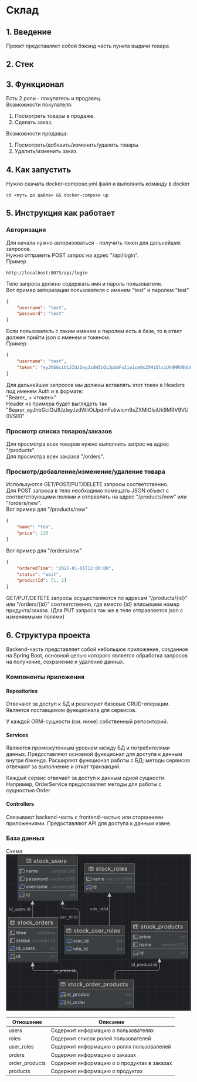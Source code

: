 # Склад
## 1. Введение
Проект представляет собой бэкэнд часть пункта выдачи товара.
## 2. Стек
## 3. Функционал
Есть 2 роли - покупатель и продавец.  
Возможности покупателя:  
1. Посмотреть товары в продаже.  
2. Сделать заказ.  
 
Возможности продавца:  
1. Посмотреть/добавить/изменить/удалить товары.
2. Удалить/изменить заказ.  

## 4. Как запустить
Нужно скачать docker-compose.yml файл и выполнить команду в docker  
```
cd <путь до файла> && docker-compose up
```
## 5. Инструкция как работает
### Авторизация
Для начала нужно авторизоваться - получить токен для дальнейших запросов.  
Нужно отправить POST запрос на адрес "/api/login".  
Пример  
```
http://localhost:8075/api/login
```
Тело запроса должно содержать имя и пароль пользователя.  
Вот пример авторизации пользователя с именем "test" и паролем "test"
```json
{
    "username": "test",
    "password": "test"
}
```  
Если пользователь с таким именем и паролем есть в базе, то в ответ должен прийти json с именем и токеном.  
Пример  
```json
{
    "username": "test",
    "token": "eyJhbGciOiJIUzIeyJzdWIiOiJpdmFuIiwicm9sZXMiOlsiUk9MRV9VU0VSIl0"
}

```  
Для дальнейших запросов мы должны вставлять этот токен в Headers под именем Auth и в формате:  
 "Bearer_ + <токен>"  
Header из примера будет выглядеть так "Bearer_eyJhbGciOiJIUzIeyJzdWIiOiJpdmFuIiwicm9sZXMiOlsiUk9MRV9VU0VSIl0"
### Просмотр списка товаров/заказов
Для просмотра всех товаров нужно выполнить запрос на адрес "/products".  
Для просмотра всех заказов "/orders".
### Просмотр/добавление/изменение/удаление товара
Используются GET/POST/PUT/DELETE запросы соответственно.  
Для POST запроса в тело необходимо помещать JSON объект с соответствующими полями и отправлять на адрес "/products/new" или "/orders/new".  
Вот пример для "/products/new"  
```json
{
    "name": "tea",
    "price": 120
}
```  
Вот пример для "/orders/new"  
```json
{
    "orderedTime": "2022-01-01T12:00:00",
    "status": "wait",
    "productId": [1, 2]
}
```
GET/PUT/DETETE запросы осуществляются по адресам "/products/{id}" или "/orders/{id}" соответственно, где вместо {id} вписываем номер продукта/заказа.
(Для PUT запроса так же в теле отправляется json с изменяемыми полями)  
## 6. Структура проекта
Backend-часть представляет собой небольшое приложение, созданное на Spring Boot, основной целью которого является обработка запросов на получение, сохранение и удаление данных.
### Компоненты приложения  
#### Repositories  
Отвечают за доступ к БД и реализуют базовые CRUD-операции. Является поставщиком функционала для сервисов.

У каждой ORM-сущности (см. ниже) собственный репозиторий.  
#### Services  
Являются промежуточным уровнем между БД и потребителями данных. Предоставляют основной функционал для доступа к данным внутри бэкенда. Расширяют функционал работы с БД; методы сервисов отвечают за выполнение и откат транзакций.

Каждый сервис отвечает за доступ к данным одной сущности. Например, OrderService предоставляет методы для работы с сущностью Order.  
#### Controllers  
Связывают backend-часть с frontend-частью или сторонними приложениями. Предоставляют API для доступа к данным извне.  
### База данных
Схема  
![Image alt](https://github.com/uzivan/stock/blob/main/bd.jpg)
  
| Отношение     | Описание                                    |
|---------------|---------------------------------------------|
| users         | Содержит информацию о пользователях         |
| roles         | Содержит список ролей пользователей         |
| user_roles    | Содержит информацию о ролях пользовалелей   |
| orders        | Содержит информацию о заказах               |
| order_products| Содержит информацию о о продуктах в заказах |
| products      | Содержит информацию о продуктах             |
